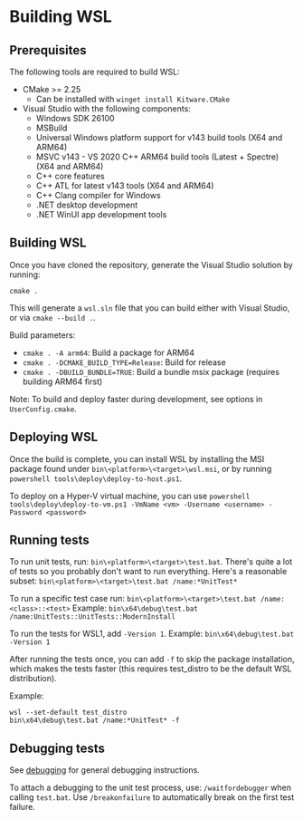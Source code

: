 # Building WSL

## Prerequisites 

The following tools are required to build WSL: 

- CMake >= 2.25
    - Can be installed with `winget install Kitware.CMake`
- Visual Studio with the following components:
    - Windows SDK 26100
    - MSBuild
    - Universal Windows platform support for v143 build tools (X64 and ARM64)
    - MSVC v143 - VS 2020 C++ ARM64 build tools (Latest + Spectre) (X64 and ARM64)
    - C++ core features
    - C++ ATL for latest v143 tools (X64 and ARM64)
    - C++ Clang compiler for Windows
    - .NET desktop development
    - .NET WinUI app development tools
    
## Building WSL

Once you have cloned the repository, generate the Visual Studio solution by running:

```
cmake .
```

This will generate a `wsl.sln` file that you can build either with Visual Studio, or via `cmake --build .`.

Build parameters:

- `cmake . -A arm64`: Build a package for ARM64
- `cmake . -DCMAKE_BUILD_TYPE=Release`: Build for release
- `cmake . -DBUILD_BUNDLE=TRUE`: Build a bundle msix package (requires building ARM64 first)

Note: To build and deploy faster during development, see options in `UserConfig.cmake`.


## Deploying WSL 

Once the build is complete, you can install WSL by installing the MSI package found under `bin\<platform>\<target>\wsl.msi`, or by running `powershell tools\deploy\deploy-to-host.ps1`.

To deploy on a Hyper-V virtual machine, you can use `powershell tools\deploy\deploy-to-vm.ps1 -VmName <vm> -Username <username> -Password <password>`

## Running tests

To run unit tests, run: `bin\<platform>\<target>\test.bat`. There's quite a lot of tests so you probably don't want to run everything. Here's a reasonable subset:
`bin\<platform>\<target>\test.bat /name:*UnitTest*`

To run a specific test case run:
`bin\<platform>\<target>\test.bat /name:<class>::<test>`
Example: `bin\x64\debug\test.bat /name:UnitTests::UnitTests::ModernInstall` 

To run the tests for WSL1, add `-Version 1`. 
Example: `bin\x64\debug\test.bat -Version 1` 


After running the tests once, you can add `-f` to skip the package installation, which makes the tests faster (this requires test_distro to be the default WSL distribution).

Example:

```
wsl --set-default test_distro
bin\x64\debug\test.bat /name:*UnitTest* -f
```

## Debugging tests

See [debugging](debugging.md) for general debugging instructions.

To attach a debugging to the unit test process, use: `/waitfordebugger` when calling `test.bat`. 
Use `/breakonfailure` to automatically break on the first test failure. 